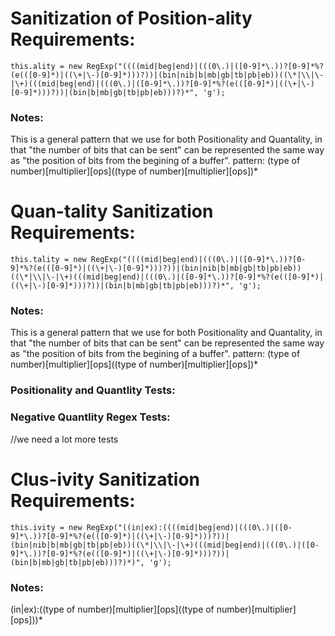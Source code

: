 # Sanitization of Position-ality Requirements:
    
    this.ality = new RegExp("((((mid|beg|end)|(((0\.)|([0-9]*\.))?[0-9]*%?(e(([0-9]*)|((\+|\-)[0-9]*)))?))|(bin|nib|b|mb|gb|tb|pb|eb))((\*|\\|\-|\+)(((mid|beg|end)|(((0\.)|([0-9]*\.))?[0-9]*%?(e(([0-9]*)|((\+|\-)[0-9]*)))?))|(bin|b|mb|gb|tb|pb|eb)))?)*", 'g');
    
### Notes:

This is a general pattern that we use for both Positionality and Quantality, in that "the number of bits that can be sent" can be represented the same way as "the position of bits from the begining of a buffer".
pattern:
(type of number)[multiplier][ops]((type of number)[multiplier][ops])*


# Quan-tality Sanitization Requirements:

    this.tality = new RegExp("((((mid|beg|end)|(((0\.)|([0-9]*\.))?[0-9]*%?(e(([0-9]*)|((\+|\-)[0-9]*)))?))|(bin|nib|b|mb|gb|tb|pb|eb))((\*|\\|\-|\+)(((mid|beg|end)|(((0\.)|([0-9]*\.))?[0-9]*%?(e(([0-9]*)|((\+|\-)[0-9]*)))?))|(bin|b|mb|gb|tb|pb|eb)))?)*", 'g');

### Notes:

This is a general pattern that we use for both Positionality and Quantality, in that "the number of bits that can be sent" can be represented the same way as "the position of bits from the begining of a buffer".
pattern:
(type of number)[multiplier][ops]((type of number)[multiplier][ops])*


### Positionality and Quantlity Tests:


### Negative Quantlity Regex Tests:


//we need a lot more tests

# Clus-ivity Sanitization Requirements:

    this.ivity = new RegExp("((in|ex):((((mid|beg|end)|(((0\.)|([0-9]*\.))?[0-9]*%?(e(([0-9]*)|((\+|\-)[0-9]*)))?))|(bin|nib|b|mb|gb|tb|pb|eb))((\*|\\|\-|\+)(((mid|beg|end)|(((0\.)|([0-9]*\.))?[0-9]*%?(e(([0-9]*)|((\+|\-)[0-9]*)))?))|(bin|b|mb|gb|tb|pb|eb)))?)*)", 'g');

### Notes:
(in|ex):((type of number)[multiplier][ops]((type of number)[multiplier][ops]))*

